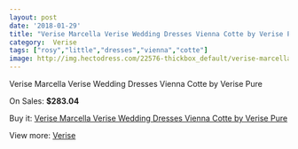 ```yaml
---
layout: post
date: '2018-01-29'
title: "Verise Marcella Verise Wedding Dresses Vienna Cotte by Verise Pure"
category:  Verise
tags: ["rosy","little","dresses","vienna","cotte"]
image: http://img.hectodress.com/22576-thickbox_default/verise-marcella-verise-wedding-dresses-vienna-cotte-by-verise-pure.jpg
---
```

Verise Marcella Verise Wedding Dresses Vienna Cotte by Verise Pure

On Sales: **$283.04**
<a href="https://www.hectodress.com/-verise/10506-verise-marcella-verise-wedding-dresses-vienna-cotte-by-verise-pure.html"><amp-img layout="responsive" width="600" height="600" src="//img.hectodress.com/22576-thickbox_default/verise-marcella-verise-wedding-dresses-vienna-cotte-by-verise-pure.jpg" alt="Verise Marcella Verise Wedding Dresses Vienna Cotte by Verise Pure 0" /></a>
<a href="https://www.hectodress.com/-verise/10506-verise-marcella-verise-wedding-dresses-vienna-cotte-by-verise-pure.html"><amp-img layout="responsive" width="600" height="600" src="//img.hectodress.com/22577-thickbox_default/verise-marcella-verise-wedding-dresses-vienna-cotte-by-verise-pure.jpg" alt="Verise Marcella Verise Wedding Dresses Vienna Cotte by Verise Pure 1" /></a>

Buy it: [Verise Marcella Verise Wedding Dresses Vienna Cotte by Verise Pure](https://www.hectodress.com/-verise/10506-verise-marcella-verise-wedding-dresses-vienna-cotte-by-verise-pure.html "Verise Marcella Verise Wedding Dresses Vienna Cotte by Verise Pure")

View more: [ Verise](https://www.hectodress.com/170--verise " Verise")